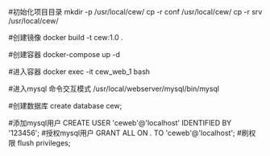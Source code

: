 #初始化项目目录
mkdir -p /usr/local/cew/
cp -r conf /usr/local/cew/
cp -r srv /usr/local/cew/


#创建镜像
docker build -t cew:1.0 .

#创建容器
docker-compose up -d 

#进入容器
docker exec -it cew_web_1 bash

#进入mysql 命令交互模式
/usr/local/webserver/mysql/bin/mysql

#创建数据库
create database cew;

#添加mysql用户
CREATE USER 'ceweb'@'localhost' IDENTIFIED BY '123456';
#授权mysql用户
GRANT ALL ON *.* TO 'ceweb'@'localhost';
#刷权限
flush privileges;

